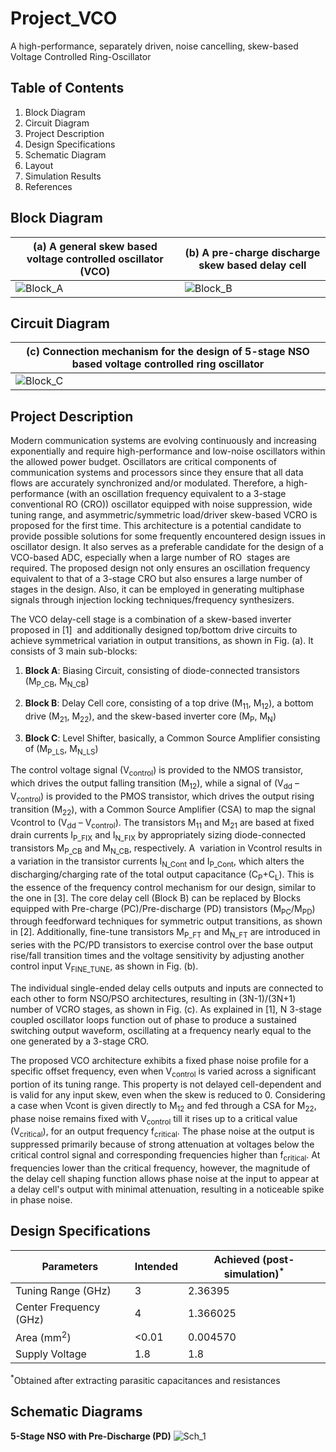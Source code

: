 # Project_VCO
A high-performance, separately driven, noise cancelling, skew-based Voltage Controlled Ring-Oscillator
## Table of Contents
1. Block Diagram
2. Circuit Diagram
3. Project Description
4. Design Specifications
5. Schematic Diagram
6. Layout
7. Simulation Results
8. References


## Block Diagram
|**(a) A general skew based voltage controlled oscillator (VCO)**| **(b) A pre-charge discharge skew based delay cell**|
|---          |----          |
|![Block_A](https://efabless-user-uploads.s3.amazonaws.com/b153caf6-93d1-4ab1-95e5-199154acbaeb/imagetools1.png)|![Block_B](https://efabless-user-uploads.s3.amazonaws.com/84a093ae-cc7d-417b-a016-a9d5fd9a9264/imagetools0.png)|


## Circuit Diagram
|**(c) Connection mechanism for the design of 5-stage NSO based voltage controlled ring oscillator**|
|---          |
|![Block_C](https://efabless-user-uploads.s3.amazonaws.com/9d47ca89-63a9-4757-823e-935e5ccd27af/imagetools0.png)|


## Project Description
Modern communication systems are evolving continuously and increasing exponentially and require high-performance and low-noise oscillators within the allowed power budget. Oscillators are critical components of communication systems and processors since they ensure that all data flows are accurately synchronized and/or modulated. Therefore, a high-performance (with an oscillation frequency equivalent to a 3-stage conventional RO (CRO)) oscillator equipped with noise suppression, wide tuning range, and asymmetric/symmetric load/driver skew-based VCRO is proposed for the first time. This architecture is a potential candidate to provide possible solutions for some frequently encountered design issues in oscillator design. It also serves as a preferable candidate for the design of a VCO-based ADC, especially when a large number of RO  stages are required. The proposed design not only ensures an oscillation frequency equivalent to that of a 3-stage CRO but also ensures a large number of stages in the design. Also, it can be employed in generating multiphase signals through injection locking techniques/frequency synthesizers.  

The VCO delay-cell stage is a combination of a skew-based inverter proposed in [1]  and additionally designed top/bottom drive circuits to achieve symmetrical variation in output transitions, as shown in Fig. (a). It consists of 3 main sub-blocks:

1) **Block A**: Biasing Circuit, consisting of diode-connected transistors (M<sub>P_CB</sub>, M<sub>N_CB</sub>)

2) **Block B**: Delay Cell core, consisting of a top drive (M<sub>11</sub>, M<sub>12</sub>), a bottom drive (M<sub>21</sub>, M<sub>22</sub>), and the skew-based inverter core (M<sub>P</sub>, M<sub>N</sub>)

3) **Block C**: Level Shifter, basically, a Common Source Amplifier consisting of (M<sub>P_LS</sub>, M<sub>N_LS</sub>)

The control voltage signal (V<sub>control</sub>) is provided to the NMOS transistor, which drives the output falling transition (M<sub>12</sub>), while a signal of (V<sub>dd</sub> – V<sub>control</sub>) is provided to the PMOS transistor, which drives the output rising transition (M<sub>22</sub>), with a Common Source Amplifier (CSA) to map the signal Vcontrol to (V<sub>dd</sub> – V<sub>control</sub>). The transistors M<sub>11</sub> and M<sub>21</sub> are based at fixed drain currents I<sub>P_FIX</sub> and I<sub>N_FIX</sub> by appropriately sizing diode-connected transistors M<sub>P_CB</sub> and M<sub>N_CB</sub>, respectively. A  variation in Vcontrol results in a variation in the transistor currents I<sub>N_Cont</sub> and I<sub>P_Cont</sub>, which alters the discharging/charging rate of the total output capacitance (C<sub>P</sub>+C<sub>L</sub>). This is the essence of the frequency control mechanism for our design, similar to the one in [3]. The core delay cell (Block B) can be replaced by Blocks equipped with Pre-charge (PC)/Pre-discharge (PD) transistors (M<sub>PC</sub>/M<sub>PD</sub>) through feedforward techniques for symmetric output transitions, as shown in [2]. Additionally, fine-tune transistors M<sub>P_FT</sub> and M<sub>N_FT</sub> are introduced in series with the PC/PD transistors to exercise control over the base output rise/fall transition times and the voltage sensitivity by adjusting another control input V<sub>FINE_TUNE</sub>, as shown in Fig. (b).

The individual single-ended delay cells outputs and inputs are connected to each other to form NSO/PSO architectures, resulting in (3N-1)/(3N+1) number of VCRO stages, as shown in Fig. (c). As explained in [1], N 3-stage coupled oscillator loops function out of phase to produce a sustained switching output waveform, oscillating at a frequency nearly equal to the one generated by a 3-stage CRO.    

The proposed VCO architecture exhibits a fixed phase noise profile for a specific offset frequency, even when V<sub>control</sub> is varied across a significant portion of its tuning range. This property is not delayed cell-dependent and is valid for any input skew, even when the skew is reduced to 0. Considering a case when Vcont is given directly to M<sub>12</sub> and fed through a CSA for M<sub>22</sub>, phase noise remains fixed with V<sub>control</sub> till it rises up to a critical value (V<sub>critical</sub>), for an output frequency f<sub>critical</sub>. The phase noise at the output is suppressed primarily because of strong attenuation at voltages below the critical control signal and corresponding frequencies higher than f<sub>critical</sub>. At frequencies lower than the critical frequency, however, the magnitude of the delay cell shaping function allows phase noise at the input to appear at a delay cell's output with minimal attenuation, resulting in a noticeable spike in phase noise.

## Design Specifications

|Parameters|Intended|Achieved (post-simulation)<sup>*</sup>|
|------------------| -----|---------------------------|
|Tuning Range (GHz)|3|2.36395|
|Center Frequency (GHz)|4|1.366025|
|Area (mm<sup>2</sup>)|<0.01|0.004570|
|Supply Voltage|1.8|1.8|

<sup>*</sup>Obtained after extracting parasitic capacitances and resistances

## Schematic Diagrams
**5-Stage NSO with Pre-Discharge (PD)**
![Sch_1]()


